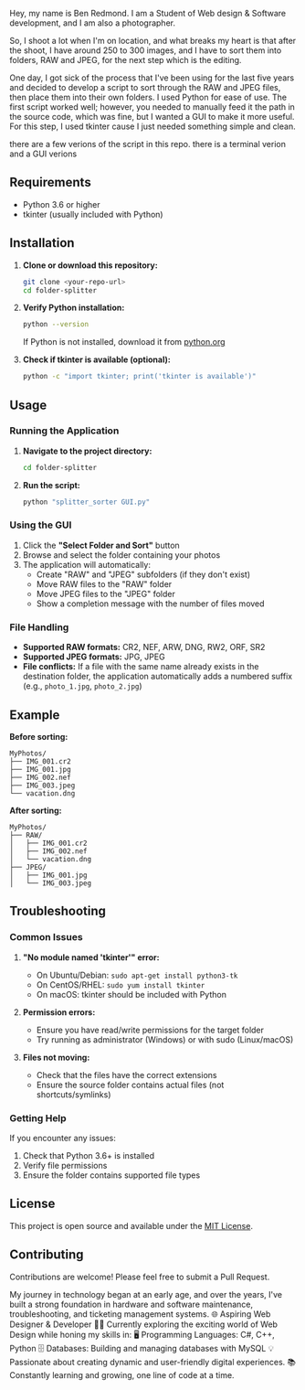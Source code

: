 Hey, my name is Ben Redmond. I am a Student of Web design & Software development, and I am also a photographer.

So, I shoot a lot when I'm on location, and what breaks my heart is that after the shoot, I have around 250 to 300 images, and I have to sort them into folders, RAW and JPEG, for the next step which is the editing. 

One day, I got sick of the process that I've been using for the last five years and decided to develop a script to sort through the RAW and JPEG files, then place them into their own folders. 
I used Python for ease of use. The first script worked well; however, you needed to manually feed it the path in the source code, which was fine, but I wanted a GUI to make it more useful. 
For this step, I used tkinter cause I just needed something simple and clean.

there are a few verions of the script in this repo. there is a terminal verion and a GUI verions

## Requirements

- Python 3.6 or higher
- tkinter (usually included with Python)

## Installation

1. **Clone or download this repository:**
   ```bash
   git clone <your-repo-url>
   cd folder-splitter
   ```

2. **Verify Python installation:**
   ```bash
   python --version
   ```
   
   If Python is not installed, download it from [python.org](https://www.python.org/downloads/)

3. **Check if tkinter is available (optional):**
   ```bash
   python -c "import tkinter; print('tkinter is available')"
   ```

## Usage

### Running the Application

1. **Navigate to the project directory:**
   ```bash
   cd folder-splitter
   ```

2. **Run the script:**
   ```bash
   python "splitter_sorter GUI.py"
   ```

### Using the GUI

1. Click the **"Select Folder and Sort"** button
2. Browse and select the folder containing your photos
3. The application will automatically:
   - Create "RAW" and "JPEG" subfolders (if they don't exist)
   - Move RAW files to the "RAW" folder
   - Move JPEG files to the "JPEG" folder
   - Show a completion message with the number of files moved

### File Handling

- **Supported RAW formats:** CR2, NEF, ARW, DNG, RW2, ORF, SR2
- **Supported JPEG formats:** JPG, JPEG
- **File conflicts:** If a file with the same name already exists in the destination folder, the application automatically adds a numbered suffix (e.g., `photo_1.jpg`, `photo_2.jpg`)

## Example

**Before sorting:**
```
MyPhotos/
├── IMG_001.cr2
├── IMG_001.jpg
├── IMG_002.nef
├── IMG_003.jpeg
└── vacation.dng
```

**After sorting:**
```
MyPhotos/
├── RAW/
│   ├── IMG_001.cr2
│   ├── IMG_002.nef
│   └── vacation.dng
├── JPEG/
│   ├── IMG_001.jpg
│   └── IMG_003.jpeg
```

## Troubleshooting

### Common Issues

1. **"No module named 'tkinter'" error:**
   - On Ubuntu/Debian: `sudo apt-get install python3-tk`
   - On CentOS/RHEL: `sudo yum install tkinter`
   - On macOS: tkinter should be included with Python

2. **Permission errors:**
   - Ensure you have read/write permissions for the target folder
   - Try running as administrator (Windows) or with sudo (Linux/macOS)

3. **Files not moving:**
   - Check that the files have the correct extensions
   - Ensure the source folder contains actual files (not shortcuts/symlinks)

### Getting Help

If you encounter any issues:
1. Check that Python 3.6+ is installed
2. Verify file permissions
3. Ensure the folder contains supported file types

## License

This project is open source and available under the [MIT License](LICENSE).

## Contributing

Contributions are welcome! Please feel free to submit a Pull Request.


My journey in technology began at an early age, and over the years, I've built a strong foundation in hardware and software maintenance, troubleshooting, and ticketing management systems. 🌐 Aspiring Web Designer & Developer 👩‍💻 Currently exploring the exciting world of Web Design while honing my skills in: 🖥️ Programming Languages: C#, C++, Python 🗄️ Databases: Building and managing databases with MySQL 💡 Passionate about creating dynamic and user-friendly digital experiences. 📚 Constantly learning and growing, one line of code at a time.
